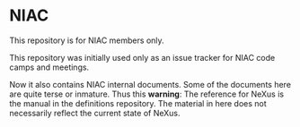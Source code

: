 # NIAC

This repository is for NIAC members only. 


This repository was initially used only as an issue tracker for NIAC code camps 
and meetings. 

Now it also contains NIAC internal documents. Some of the documents here are quite terse or 
inmature. Thus this **warning**: The reference for NeXus is the manual in the definitions repository. 
The material in here does not necessarily reflect the current state of NeXus.




